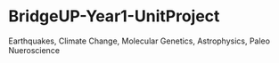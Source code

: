 # BridgeUP-Year1-UnitProject
Earthquakes, Climate Change, Molecular Genetics, Astrophysics, Paleo Nueroscience 
